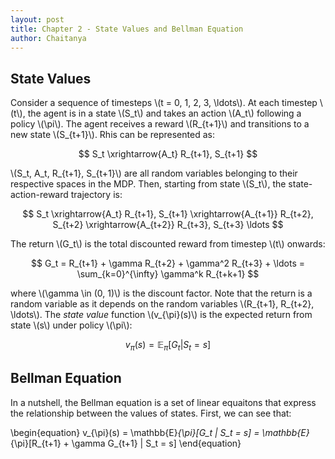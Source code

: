 ```yaml
---
layout: post
title: Chapter 2 - State Values and Bellman Equation
author: Chaitanya
---
```


## State Values

Consider a sequence of timesteps \\(t = 0, 1, 2, 3, \ldots\\). At each timestep \\(t\\), the agent is in a state \\(S_t\\) and takes an action \\(A_t\\) following a policy \\(\pi\\). The agent receives a reward \\(R_{t+1}\\) and transitions to a new state \\(S_{t+1}\\). Rhis can be represented as:

$$
    S_t \xrightarrow{A_t} R_{t+1}, S_{t+1}
$$

\\(S_t, A_t, R_{t+1}, S_{t+1}\\) are all random variables belonging to their respective spaces in the MDP. Then, starting from state \\(S_t\\),  the state-action-reward trajectory is:

$$
    S_t \xrightarrow{A_t} R_{t+1}, S_{t+1} \xrightarrow{A_{t+1}} R_{t+2}, S_{t+2} \xrightarrow{A_{t+2}} R_{t+3}, S_{t+3} \ldots
$$

The return \\(G_t\\) is the total discounted reward from timestep \\(t\\) onwards:

$$
    G_t = R_{t+1} + \gamma R_{t+2} + \gamma^2 R_{t+3} + \ldots = \sum_{k=0}^{\infty} \gamma^k R_{t+k+1}
$$

where \\(\gamma \in (0, 1)\\) is the discount factor. Note that the return is a random variable as it depends on the random variables \\(R_{t+1}, R_{t+2}, \ldots\\). The *state value* function \\(v_{\pi}(s)\\) is the expected return from state \\(s\\) under policy \\(\pi\\):

$$
    v_{\pi}(s) = \mathbb{E}_{\pi}[G_t | S_t = s]
$$


## Bellman Equation

In a nutshell, the Bellman equation is a set of linear equaitons that express the relationship between the values of states. First, we can see that:

\begin{equation}
    v_{\pi}(s) = \mathbb{E}_{\pi}[G_t | S_t = s] = \mathbb{E}_{\pi}[R_{t+1} + \gamma G_{t+1} | S_t = s]
\end{equation}



